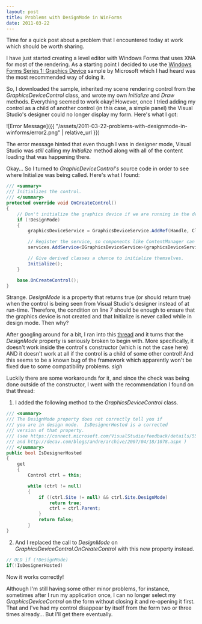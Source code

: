 ```yaml
---
layout: post
title: Problems with DesignMode in WinForms
date: 2011-03-22
---
```


Time for a quick post about a problem that I encountered today at work which should be worth sharing.

I have just started creating a level editor with Windows Forms that uses XNA for most of the rendering. As a starting point I decided to use the [Windows Forms Series 1: Graphics Device](http://create.msdn.com/en-US/education/catalog/sample/winforms_series_1) sample by Microsoft which I had heard was the most recommended way of doing it.

So, I downloaded the sample, inherited my scene rendering control from the *GraphicsDeviceControl* class, and wrote my own *Initialize* and *Draw* methods. Everything seemed to work okay! However, once I tried adding my control as a child of another control (in this case, a simple panel) the Visual Studio's designer could no longer display my form. Here's what I got:

![Error Message]({{ "/assets/2011-03-22-problems-with-designmode-in-winforms/error2.png" | relative_url }})

The error message hinted that even though I was in designer mode, Visual Studio was *still* calling my *Initialize* method along with all of the content loading that was happening there.

Okay... So I turned to *GraphicDeviceControl's* source code in order to see where Initialize was being called. Here's what I found:

~~~ c#
/// <summary>
/// Initializes the control.
/// </summary>
protected override void OnCreateControl()
{
    // Don't initialize the graphics device if we are running in the designer.
    if (!DesignMode)
    {
        graphicsDeviceService = GraphicsDeviceService.AddRef(Handle, ClientSize.Width, ClientSize.Height);

        // Register the service, so components like ContentManager can find it.
        services.AddService<IGraphicsDeviceService>(graphicsDeviceService);

        // Give derived classes a chance to initialize themselves.
        Initialize();
    }

    base.OnCreateControl();
}
~~~

Strange. *DesignMode* is a property that returns true (or should return true) when the control is being seen from Visual Studio's designer instead of at run-time. Therefore, the condition on line 7 should be enough to ensure that the graphics device is not created and that Initialize is never called while in design mode. Then why?

After googling around for a bit, I ran into this [thread](http://stackoverflow.com/questions/34664/designmode-with-controls/708594#708594) and it turns that the *DesignMode* property is seriously broken to begin with. More specifically, it doesn't work inside the control's constructor (which is not the case here) AND it doesn't work at all if the control is a child of some other control! And this seems to be a known bug of the framework which apparently won't be fixed due to some compatibility problems. *sigh*

Luckily there are some workarounds for it, and since the check was being done outside of the constructor, I went with the recommendation I found on that thread:

1) I added the following method to the *GraphicsDeviceControl* class.

~~~ c#
/// <summary>
/// The DesignMode property does not correctly tell you if
/// you are in design mode.  IsDesignerHosted is a corrected
/// version of that property.
/// (see https://connect.microsoft.com/VisualStudio/feedback/details/553305
/// and http://decav.com/blogs/andre/archive/2007/04/18/1078.aspx )
/// </summary>
public bool IsDesignerHosted
{
    get
    {
        Control ctrl = this;

        while (ctrl != null)
        {
            if ((ctrl.Site != null) && ctrl.Site.DesignMode)
                return true;
                ctrl = ctrl.Parent;
            }
            return false;
        }
}
~~~

2) And I replaced the call to *DesignMode* on *GraphicsDeviceControl.OnCreateControl* with this new property instead.

~~~ c#
// OLD if (!DesignMode)
if(!IsDesignerHosted)
~~~

Now it works correctly!

Although I'm still having some other minor problems, for instance, sometimes after I run my application once, I can no longer select my *GraphicsDeviceControl* on the form without closing it and re-opening it first. That and I've had my control disappear by itself from the form two or three times already... But I'll get there eventually.
